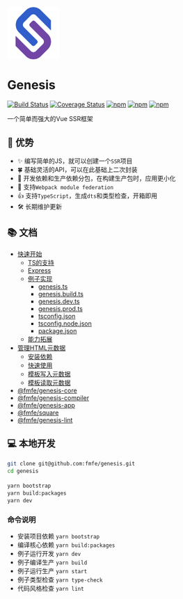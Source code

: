 <img src="./logo.svg" width="120">    

# Genesis


[![Build Status](https://travis-ci.org/fmfe/genesis.svg?branch=master)](https://travis-ci.org/fmfe/genesis)
[![Coverage Status](https://coveralls.io/repos/github/fmfe/genesis/badge.svg?branch=master)](https://coveralls.io/github/fmfe/genesis?branch=master)
[![npm](https://img.shields.io/npm/v/@fmfe/genesis-core.svg)](https://www.npmjs.com/package/@fmfe/genesis-core) 
[![npm](https://img.shields.io/npm/dm/@fmfe/genesis-core.svg)](https://www.npmjs.com/package/@fmfe/genesis-core)
[![npm](https://img.shields.io/npm/dt/@fmfe/genesis-core.svg)](https://www.npmjs.com/package/@fmfe/genesis-core)

一个简单而强大的Vue SSR框架

## 🚀 优势
- ✨ 编写简单的JS，就可以创建一个`SSR`项目    
- 🍀 基础灵活的API，可以在此基础上二次封装
- 🙅 开发依赖和生产依赖分包，在构建生产包时，应用更小化    
- 🤝 支持`Webpack module federation`
- 👍 支持`TypeScript`，生成`dts`和类型检查，开箱即用    
- 🛠 长期维护更新    

## 📚 文档
- [快速开始](./docs/zh-CN/quick-start.md)
    - [TS的支持](./docs/zh-CN/quick-start.md#TS的支持)
    - [Express](./docs/zh-CN/quick-start.md#express)
    - [例子实现](./docs/zh-CN/quick-start.md#例子实现)
      - [genesis.ts](./docs/zh-CN/quick-start.md#genesists)
      - [genesis.build.ts](./docs/zh-CN/quick-start.md#genesisbuildts)
      - [genesis.dev.ts](./docs/zh-CN/quick-start.md#genesisdevts)
      - [genesis.prod.ts](./docs/zh-CN/quick-start.md#genesisprodts)
      - [tsconfig.json](./docs/zh-CN/quick-start.md#tsconfigjson)
      - [tsconfig.node.json](./docs/zh-CN/quick-start.md#tsconfignodejson)
      - [package.json](./docs/zh-CN/quick-start.md#packagejson)
    - [能力拓展](./docs/zh-CN/quick-start.md#能力拓展)
- [管理HTML元数据](./docs/zh-CN/vue-meta.md)
    - [安装依赖](./docs/zh-CN/vue-meta.md#安装依赖)
    - [快速使用](./docs/zh-CN/vue-meta.md#快速使用)
    - [模板写入元数据](./docs/zh-CN/vue-meta.md#模板写入元数据)
    - [模板读取元数据](./docs/zh-CN/vue-meta.md#模板读取元数据)
- [@fmfe/genesis-core](./packages/genesis-core/README.md)
- [@fmfe/genesis-compiler](./packages/genesis-compiler/README.md)
- [@fmfe/genesis-app](./packages/genesis-app/README.md)
- [@fmfe/square](./packages/square/README.md)
- [@fmfe/genesis-lint](./packages/genesis-lint/README.md)
## 💻 本地开发
```bash
git clone git@github.com:fmfe/genesis.git
cd genesis

yarn bootstrap
yarn build:packages
yarn dev
```

### 命令说明
- 安装项目依赖 `yarn bootstrap`
- 编译核心依赖 `yarn build:packages`
- 例子运行开发 `yarn dev`
- 例子编译生产 `yarn build`
- 例子运行生产 `yarn start`
- 例子类型检查 `yarn type-check`
- 代码风格检查 `yarn lint`